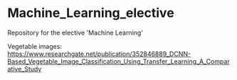 # Machine_Learning_elective
Repository for the elective 'Machine Learning'

Vegetable images: https://www.researchgate.net/publication/352846889_DCNN-Based_Vegetable_Image_Classification_Using_Transfer_Learning_A_Comparative_Study
